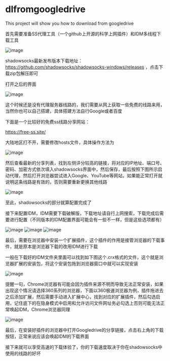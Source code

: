 # dlfromgoogledrive
This project will show you how to download from googledrive

首先需要准备SS代理工具（一个github上开源的科学上网插件）和IDM多线程下载工具

![image](https://github.com/jijgmth/dlfromgoogledrive/blob/master/image/image1.png)

shadowsocks最新发布版本下载地址：https://github.com/shadowsocks/shadowsocks-windows/releases ，点击下载zip包解压即可

打开之后的界面

![image](https://github.com/jijgmth/dlfromgoogledrive/blob/master/image/image2.png)

这个时候还是没有代理服务器线路的，我们需要从网上获取一些免费的线路来用，当然你也可以自己搭建，具体搭建方法自行Google或者百度

下面是一个比较好的免费ss线路分享网站：

https://free-ss.site/

大陆地区打不开，需要修改hosts文件，具体操作方法为

![image](https://free-ss.site/v/direct_access.png)

然后查看最新的分享列表，找到左侧评分较高的链接，将对应的IP地址、端口号、密码、加密方式依次填入shadowsocks界面中，然后保存，最后按照下图所示启动代理，然后打开浏览器尝试进入Google、YouTube等网站，如果能正常打开就说明这条线路是有效的，否则需要重新更换其他线路

![image](https://github.com/jijgmth/dlfromgoogledrive/blob/master/image/image4.png)

至此，shadowsocks的部分就算配置完成了

接下来配置IDM，IDM需要下载破解版，下载地址请自行上网搜索，下载完成后需要进行配置（不同版本的IDM配置界面可能会有一些不一样，但是这些选项都有）

![image](https://github.com/jijgmth/dlfromgoogledrive/blob/master/image/image5.png)
![image](https://github.com/jijgmth/dlfromgoogledrive/blob/master/image/image6.png)
![image](https://github.com/jijgmth/dlfromgoogledrive/blob/master/image/image7.png)

最后，需要在浏览器中安装一个扩展插件，这个插件的作用是接管浏览器的下载事件，就是原本是浏览器下载的改用IDM进行下载

一般在下载好的IDM文件夹里面可以找到如下图这个.crx格式的文件，这个就是浏览器扩展的安装包，将这个安装包拖到浏览器窗口中就可以实现安装

![image](https://github.com/jijgmth/dlfromgoogledrive/blob/master/image/image8.png)

提醒一句，Chrome浏览器有可能会因为插件来源不明而导致无法正常安装，如果出现这个情况请选择360系列的浏览器，下面以360极速浏览器为例，插件拖进去之后添加扩展，然后需要手动进入扩展中心，找到对应的扩展插件，然后勾选启用，记住底下的在隐身模式中启用和允许访问文件网址务必勾选上否则可能无法正常唤起IDM，Chrome浏览器同理

![image](https://github.com/jijgmth/dlfromgoogledrive/blob/master/image/image9.png)

最后，在安装好插件的浏览器中打开Googledrive的分享链接，点击右上角的下载按钮，正常来说应该会唤起IDM的下载界面



接下来就可以享受高速的下载体验了，你的下载速度取决于你在shadowsocks中使用的线路的好坏
